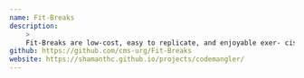 ```yaml
---
name: Fit-Breaks
description:
    >
    Fit-Breaks are low-cost, easy to replicate, and enjoyable exer- cises. Instead of sitting quietly for ten minutes staring at a phone; stretching, moving, and getting a short burst of physical activity has a positive benefit for students. And the good news is, they actually enjoy it.
github: https://github.com/cms-urg/Fit-Breaks
website: https://shamanthc.github.io/projects/codemangler/
---
```

